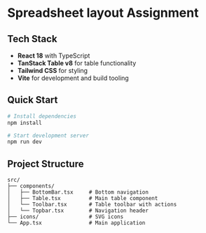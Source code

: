 # Spreadsheet layout Assignment

## Tech Stack

- **React 18** with TypeScript
- **TanStack Table v8** for table functionality
- **Tailwind CSS** for styling
- **Vite** for development and build tooling

## Quick Start

```bash
# Install dependencies
npm install

# Start development server
npm run dev
```

## Project Structure

```
src/
├── components/
│   ├── BottomBar.tsx     # Bottom navigation
│   ├── Table.tsx         # Main table component
│   └── Toolbar.tsx       # Table toolbar with actions
│   └── Topbar.tsx        # Navigation header
├── icons/                # SVG icons
└── App.tsx               # Main application
```
